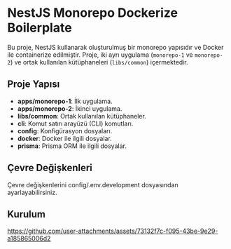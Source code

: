 # NestJS Monorepo Dockerize Boilerplate

Bu proje, NestJS kullanarak oluşturulmuş bir monorepo yapısıdır ve Docker ile containerize edilmiştir. Proje, iki ayrı uygulama (`monorepo-1` ve `monorepo-2`) ve ortak kullanılan kütüphaneleri (`libs/common`) içermektedir.

## Proje Yapısı

- **apps/monorepo-1**: İlk uygulama.
- **apps/monorepo-2**: İkinci uygulama.
- **libs/common**: Ortak kullanılan kütüphaneler.
- **cli**: Komut satırı arayüzü (CLI) komutları.
- **config**: Konfigürasyon dosyaları.
- **docker**: Docker ile ilgili dosyalar.
- **prisma**: Prisma ORM ile ilgili dosyalar.

## Çevre Değişkenleri

Çevre değişkenlerini config/.env.development dosyasından ayarlayabilirsiniz.

## Kurulum


https://github.com/user-attachments/assets/73132f7c-f095-43be-9e29-a185865006d2

